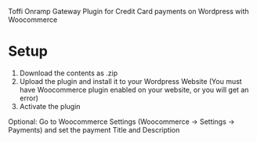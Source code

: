 Toffi Onramp Gateway Plugin for Credit Card payments on Wordpress with Woocommerce

# Setup
1. Download the contents as .zip
2. Upload the plugin and install it to your Wordpress Website (You must have Woocommerce plugin enabled on your website, or you will get an error)
3. Activate the plugin
   
Optional: Go to Woocommerce Settings (Woocommerce -> Settings -> Payments) and set the payment Title and Description
